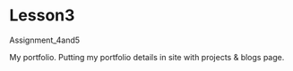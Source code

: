 # Lesson3
Assignment_4and5

My portfolio. Putting my portfolio details in site with projects & blogs page.
